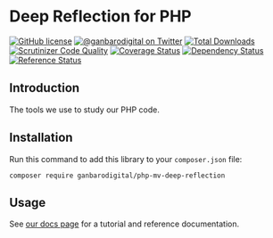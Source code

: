 # Deep Reflection for PHP

[![GitHub license](https://img.shields.io/badge/license-New%20BSD-blue.svg)](https://raw.githubusercontent.com/ganbarodigital/php-mv-deep-reflection/develop/LICENSE.md)
[![@ganbarodigital on Twitter](http://img.shields.io/badge/twitter-%40ganbarodigital-blue.svg?style=flat)](https://twitter.com/ganbarodigital)
[![Total Downloads](https://img.shields.io/packagist/dt/ganbarodigital/php-mv-deep-reflection.svg?style=flat)](https://packagist.org/packages/ganbarodigital/php-mv-deep-reflection)
[![Scrutinizer Code Quality](https://scrutinizer-ci.com/g/ganbarodigital/php-mv-deep-reflection/badges/quality-score.png?b=master)](https://scrutinizer-ci.com/g/ganbarodigital/php-mv-deep-reflection/?branch=master)
[![Coverage Status](https://coveralls.io/repos/ganbarodigital/php-mv-deep-reflection/badge.svg)](https://coveralls.io/r/ganbarodigital/pphp-mv-deep-reflection)
[![Dependency Status](https://www.versioneye.com/php/ganbarodigital:php-mv-deep-reflection/dev-master/badge.svg)](https://www.versioneye.com/php/ganbarodigital:php-mv-deep-reflection/dev-master)
[![Reference Status](https://www.versioneye.com/php/ganbarodigital:php-mv-deep-reflection/reference_badge.svg?style=flat)](https://www.versioneye.com/php/ganbarodigital:php-mv-deep-reflection/references)

## Introduction

The tools we use to study our PHP code.

## Installation

Run this command to add this library to your `composer.json` file:

    composer require ganbarodigital/php-mv-deep-reflection

## Usage

See [our docs page](http://ganbarodigital.github.io/php-mv-deep-reflection) for a tutorial and reference documentation.
